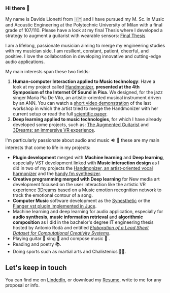 ### Hi there 👋

My name is Davide Lionetti from :it: and I have pursued my M. Sc. in Music and Acoustic Engineering at the Polytechnic University of Milan with a final grade of 107/110. Please have a look at my final Thesis where I developed a strategy to augment a guitarist with wearable sensors: [Final Thesis](https://github.com/EllDy96/Augmented-Guitar-Pedalboard)

I am a lifelong, passionate musician aiming to merge my engineering
studies with my musician side. I am resilient, constant, patient, cheerful, and positive. I love the collaboration in developing innovative and cutting-edge audio applications. 

My main interests span these two fields:
1. **Human-computer Interaction applied to Music technology**: Have a look at my project called [Handmonizer](https://github.com/EllDy96/Handmonizer), **presented at the 4th Symposium of the Internet Of Sound in Pisa**. We designed, for the jazz singer Maria Pia De Vito, an artistic-oriented musical instrument driven by an ANN.  You can watch a [short video demonstration](https://drive.google.com/file/d/1UsGnPmJvErldBg71jrULoDFW9Uel0gET/view?usp=sharing) of the last workshop in which the artist tried to merge the Handmonizer with her current setup or read the full [scientific paper](https://github.com/EllDy96/Handmonizer/blob/main/Report/handMonizer_paper_IS2_2023.pdf). 
2. **Deep learning applied to music technologies**, for which I have already
developed some projects, such as: [The Augmented Guitarist](https://github.com/EllDy96/Augmented-Guitar-Pedalboard) and [3Dreams: an immersive VR experience](https://github.com/EllDy96/3Dreams).

I'm particularly passionate about audio and music :sound: :musical_note: these are my main interests that come to life in my projects:

- **Plugin development** merged with **Machine learning** and **Deep learning**, especially VST development linked with **Music interaction design** as I did in two of my projects the [Handmonizer, an artist-oriented vocal harmonizer](https://github.com/EllDy96/Handmonizer) and the [handy fm synthesizer](https://github.com/EllDy96/ComputerMusicProjects/tree/Homework3).
- **Creative programming merged with Deep learning**  for New media art development focused on the user interaction like the artistic VR experience [3Dreams](https://github.com/EllDy96/3Dreams) based on a Music emotion recognition network to track the emotional contour of a song.
- **Computer Music** software development as the [Synesthetic](https://github.com/EllDy96/Synesthetic) or the [Flanger vst plugin implemented in Juce](https://github.com/EllDy96/ComputerMusicProjects/tree/Homework2).
- Machine learning and deep learning for audio application, especially for **audio synthesis**, **music information retrieval** and **algorithmic composition** as I did in the bachelor's degree IT engineering thesis hosted by Antonio Rodà and entitled 
[*Elaboration of a Lead Sheet Dataset for Computational Creativity Systems*](https://github.com/EllDy96/AlgorithmicComposer). 
- Playing guitar 🎸  sing  :microphone: and compose music :musical_score: .
- Reading and poetry :books:. 
- Doing sports such as martial arts and Chalistenics :running_man:.
## Let's keep in touch
You can find me on [LindedIn](https://www.linkedin.com/in/davide-lionetti-896814194/), or download my [Resume](https://github.com/EllDy96/EllDy96/blob/main/DavideLionettiResume.pdf), write to me for any proposal or info. 
<!--
**EllDy96/EllDy96** is a ✨ _special_ ✨ repository because its `README.md` (this file) appears on your GitHub profile.

Here are some ideas to get you started:

-  I’m currently working on ...
- 🌱 I’m currently learning ...
- 👯 I’m looking to collaborate on ...
- 🤔 I’m looking for help with ...
- 💬 Ask me about ...
- 📫 How to reach me: ...
- 😄 Pronouns: ...
- ⚡ Fun fact: ...
-->
